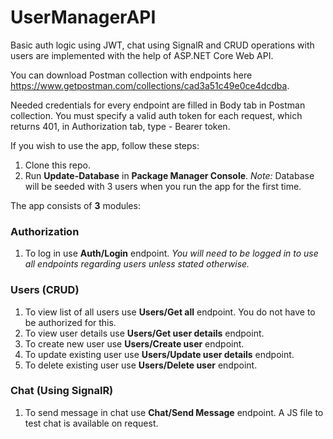 # UserManagerAPI
Basic auth logic using JWT, chat using SignalR and CRUD operations with users are implemented with the help of ASP.NET Core Web API.

You can download Postman collection with endpoints here https://www.getpostman.com/collections/cad3a51c49e0ce4dcdba.

Needed credentials for every endpoint are filled in Body tab in Postman collection. You must specify a valid auth token for each request, which returns 401, in Authorization tab, type - Bearer token.

If you wish to use the app, follow these steps:
1. Clone this repo. 
2. Run **Update-Database** in **Package Manager Console**. 
*Note:* Database will be seeded with 3 users when you run the app for the first time.

The app consists of **3** modules:

### Authorization
1. To log in use **Auth/Login** endpoint. *You will need to be logged in to use all endpoints regarding users unless stated otherwise.*

### Users (CRUD)
1. To view list of all users use **Users/Get all** endpoint. You do not have to be authorized for this.
2. To view user details use **Users/Get user details** endpoint.
3. To create new user use **Users/Create user** endpoint.
4. To update existing user use **Users/Update user details** endpoint.
5. To delete existing user use **Users/Delete user** endpoint.

### Chat (Using SignalR)
1. To send message in chat use **Chat/Send Message** endpoint. A JS file to test chat is available on request.
